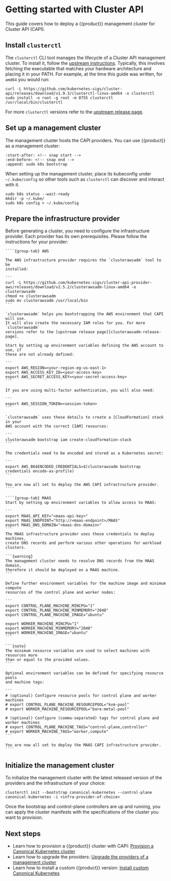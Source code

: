 # Getting started with Cluster API

This guide covers how to deploy a {{product}} management cluster for Cluster API (CAPI).

## Install `clusterctl`

The `clusterctl` CLI tool manages the lifecycle of a Cluster API management
cluster. To install it, follow the [upstream instructions]. Typically, this
involves fetching the executable that matches your hardware architecture and
placing it in your PATH. For example, at the time this guide was written,
for `amd64` you would run:

```
curl -L https://github.com/kubernetes-sigs/cluster-api/releases/download/v1.9.3/clusterctl-linux-amd64 -o clusterctl
sudo install -o root -g root -m 0755 clusterctl /usr/local/bin/clusterctl
```

For more `clusterctl` versions refer to the [upstream release page][clusterctl-release-page].

## Set up a management cluster

The management cluster hosts the CAPI providers. You can use {{product}} as a
management cluster:

```{literalinclude} ../../_parts/install.md
:start-after: <!-- snap start -->
:end-before: <!-- snap end -->
:append: sudo k8s bootstrap
```

When setting up the management cluster, place its kubeconfig under
`~/.kube/config` so other tools such as `clusterctl` can discover and interact
with it.

```
sudo k8s status --wait-ready
mkdir -p ~/.kube/
sudo k8s config > ~/.kube/config
```

## Prepare the infrastructure provider

Before generating a cluster, you need to configure the infrastructure provider.
Each provider has its own prerequisites. Please follow the instructions
for your provider:

`````{tabs}
````{group-tab} AWS

The AWS infrastructure provider requires the `clusterawsadm` tool to be
installed:

```
curl -L https://github.com/kubernetes-sigs/cluster-api-provider-aws/releases/download/v2.5.2/clusterawsadm-linux-amd64 -o clusterawsadm
chmod +x clusterawsadm
sudo mv clusterawsadm /usr/local/bin
```

`clusterawsadm` helps you bootstrapping the AWS environment that CAPI will use.
It will also create the necessary IAM roles for you. For more `clusterawsadm` 
versions refer to the [upstream release page][clusterawsadm-release-page].

Start by setting up environment variables defining the AWS account to use, if
these are not already defined:

```
export AWS_REGION=<your-region-eg-us-east-1>
export AWS_ACCESS_KEY_ID=<your-access-key>
export AWS_SECRET_ACCESS_KEY=<your-secret-access-key>
```

If you are using multi-factor authentication, you will also need:

```
export AWS_SESSION_TOKEN=<session-token>
```

`clusterawsadm` uses these details to create a [CloudFormation] stack in your
AWS account with the correct [IAM] resources:

```
clusterawsadm bootstrap iam create-cloudformation-stack
```

The credentials need to be encoded and stored as a Kubernetes secret:

```
export AWS_B64ENCODED_CREDENTIALS=$(clusterawsadm bootstrap credentials encode-as-profile)
```

You are now all set to deploy the AWS CAPI infrastructure provider.
````

````{group-tab} MAAS
Start by setting up environment variables to allow access to MAAS:

```
export MAAS_API_KEY="<maas-api-key>"
export MAAS_ENDPOINT="http://<maas-endpoint>/MAAS"
export MAAS_DNS_DOMAIN="<maas-dns-domain>"
```
The MAAS infrastructure provider uses these credentials to deploy machines,
create DNS records and perform various other operations for workload clusters.

```{warning}
The management cluster needs to resolve DNS records from the MAAS domain,
therefore it should be deployed on a MAAS machine.
```

Define further environment variables for the machine image and minimum compute
resources of the control plane and worker nodes:

```
export CONTROL_PLANE_MACHINE_MINCPU="1"
export CONTROL_PLANE_MACHINE_MINMEMORY="2048"
export CONTROL_PLANE_MACHINE_IMAGE="ubuntu"

export WORKER_MACHINE_MINCPU="1"
export WORKER_MACHINE_MINMEMORY="2048"
export WORKER_MACHINE_IMAGE="ubuntu"
```

```{note}
The minimum resource variables are used to select machines with resources more
than or equal to the provided values.
```

Optional environment variables can be defined for specifying resource pools
and machine tags:

```
# (optional) Configure resource pools for control plane and worker machines
# export CONTROL_PLANE_MACHINE_RESOURCEPOOL="kvm-pool"
# export WORKER_MACHINE_RESOURCEPOOL="bare-metal-pool"

# (optional) Configure (comma-separated) tags for control plane and worker machines
# export CONTROL_PLANE_MACHINE_TAGS="control-plane,controller"
# export WORKER_MACHINE_TAGS="worker,compute"
```

You are now all set to deploy the MAAS CAPI infrastructure provider.
````
`````

## Initialize the management cluster

To initialize the management cluster with the latest released version of the
providers and the infrastructure of your choice:

```
clusterctl init --bootstrap canonical-kubernetes --control-plane canonical-kubernetes -i <infra-provider-of-choice>
```

Once the bootstrap and control-plane controllers are up and running, you can
apply the cluster manifests with the specifications of the cluster you want to
provision.

## Next steps

- Learn how to provision a {{product}} cluster with CAPI: [Provision a Canonical Kubernetes cluster]
- Learn how to upgrade the providers: [Upgrade the providers of a management cluster]
- Learn how to install a custom {{product}} version: [Install custom Canonical Kubernetes]

<!-- Links -->
[upstream instructions]: https://cluster-api.sigs.k8s.io/user/quick-start#install-clusterctl
[CloudFormation]: https://docs.aws.amazon.com/AWSCloudFormation/latest/UserGuide/Welcome.html
[IAM]: https://docs.aws.amazon.com/IAM/latest/UserGuide/id_roles.html
[clusterctl-release-page]: https://github.com/kubernetes-sigs/cluster-api/releases
[clusterawsadm-release-page]: https://github.com/kubernetes-sigs/cluster-api-provider-aws/releases
[Provision a Canonical Kubernetes cluster]: ../howto/provision.md
[Install custom Canonical Kubernetes]: ../howto/custom-ck8s.md
[Upgrade the providers of a management cluster]: ../howto/upgrade-providers.md
